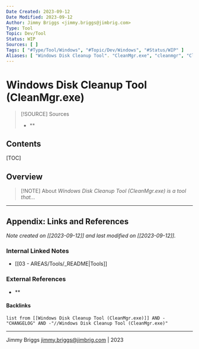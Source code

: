 ```yaml
---
Date Created: 2023-09-12
Date Modified: 2023-09-12
Author: Jimmy Briggs <jimmy.briggs@jimbrig.com>
Type: Tool
Topic: Dev/Tool
Status: WIP
Sources: [ ]
Tags: [ "#Type/Tool/Windows", "#Topic/Dev/Windows", "#Status/WIP" ]
Aliases: [ "Windows Disk Cleanup Tool". "CleanMgr.exe", "cleanmgr", "CleanMgr" ]
---
```


# Windows Disk Cleanup Tool (CleanMgr.exe)

> [!SOURCE] Sources
> - **

## Contents

[TOC]

## Overview

> [!NOTE] About
> *Windows Disk Cleanup Tool (CleanMgr.exe) is a tool that...*

***

## Appendix: Links and References

*Note created on [[2023-09-12]] and last modified on [[2023-09-12]].*

### Internal Linked Notes

- [[03 - AREAS/Tools/_README|Tools]]

### External References

- **

#### Backlinks

```dataview
list from [[Windows Disk Cleanup Tool (CleanMgr.exe)]] AND -"CHANGELOG" AND -"//Windows Disk Cleanup Tool (CleanMgr.exe)"
```


***

Jimmy Briggs <jimmy.briggs@jimbrig.com> | 2023

